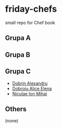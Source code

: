 # friday-chefs
small repo for Chef book

## Grupa A

## Grupa B

## Grupa C
- [Dobrin Alexandru](chefs/dobrin-alexandru.md)
- [Dobroiu Alice Elena](chefs/dobroiu-alice-elena.md)
- [Niculae Ion Mihai](chefs/niculae-ion-mihai.md)
## Others

(none)
